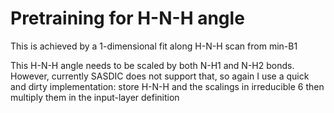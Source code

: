 # Pretraining for H-N-H angle
This is achieved by a 1-dimensional fit along H-N-H scan from min-B1

This H-N-H angle needs to be scaled by both N-H1 and N-H2 bonds. However, currently SASDIC does not support that, so again I use a quick and dirty implementation: store H-N-H and the scalings in irreducible 6 then multiply them in the input-layer definition

